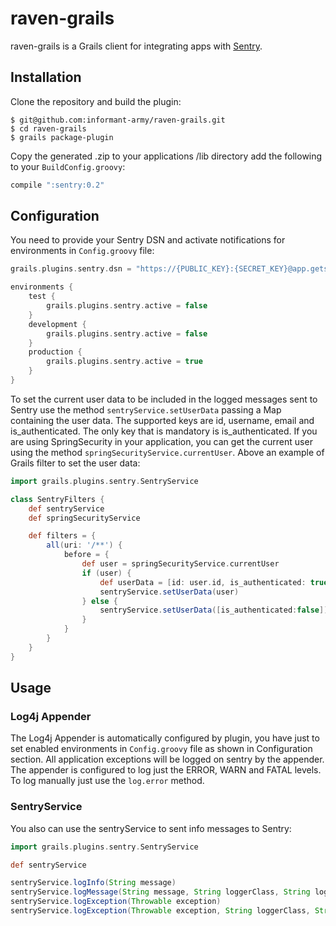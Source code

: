 # raven-grails

raven-grails is a Grails client for integrating apps with [Sentry](http://www.getsentry.com).

## Installation

Clone the repository and build the plugin:

    $ git@github.com:informant-army/raven-grails.git
    $ cd raven-grails
    $ grails package-plugin

Copy the generated .zip to your applications /lib directory add the following to your `BuildConfig.groovy`:

```groovy
compile ":sentry:0.2"
```

## Configuration

You need to provide your Sentry DSN and activate notifications for environments in `Config.groovy` file:

```groovy
grails.plugins.sentry.dsn = "https://{PUBLIC_KEY}:{SECRET_KEY}@app.getsentry.com/{PATH}{PROJECT_ID}"

environments {
    test {
        grails.plugins.sentry.active = false
    }
    development {
        grails.plugins.sentry.active = false
    }
    production {
        grails.plugins.sentry.active = true
    }
}
```
To set the current user data to be included in the logged messages sent to Sentry use the method `sentryService.setUserData` passing a Map containing the user data. The supported keys are id, username, email and is\_authenticated. The only key that is mandatory is is\_authenticated. If you are using SpringSecurity in your application, you can get the current user using the method `springSecurityService.currentUser`. Above an example of Grails filter to set the user data:

```groovy
import grails.plugins.sentry.SentryService

class SentryFilters {
    def sentryService
    def springSecurityService

    def filters = {
        all(uri: '/**') {
            before = {
                def user = springSecurityService.currentUser
                if (user) {
                    def userData = [id: user.id, is_authenticated: true, email: user.email, username: user.username]
                    sentryService.setUserData(user)
                } else {
                    sentryService.setUserData([is_authenticated:false])
                }
            }
        }
    }
}
```

## Usage

### Log4j Appender

The Log4j Appender is automatically configured by plugin, you have just to set enabled environments in `Config.groovy` file as shown in Configuration section. All application exceptions will be logged on sentry by the appender. The appender is configured to log just the ERROR, WARN and FATAL levels. To log manually just use the `log.error` method.

### SentryService

You also can use the sentryService to sent info messages to Sentry:

```groovy
import grails.plugins.sentry.SentryService

def sentryService

sentryService.logInfo(String message)
sentryService.logMessage(String message, String loggerClass, String logLevel)
sentryService.logException(Throwable exception)
sentryService.logException(Throwable exception, String loggerClass, String logLevel)
```
